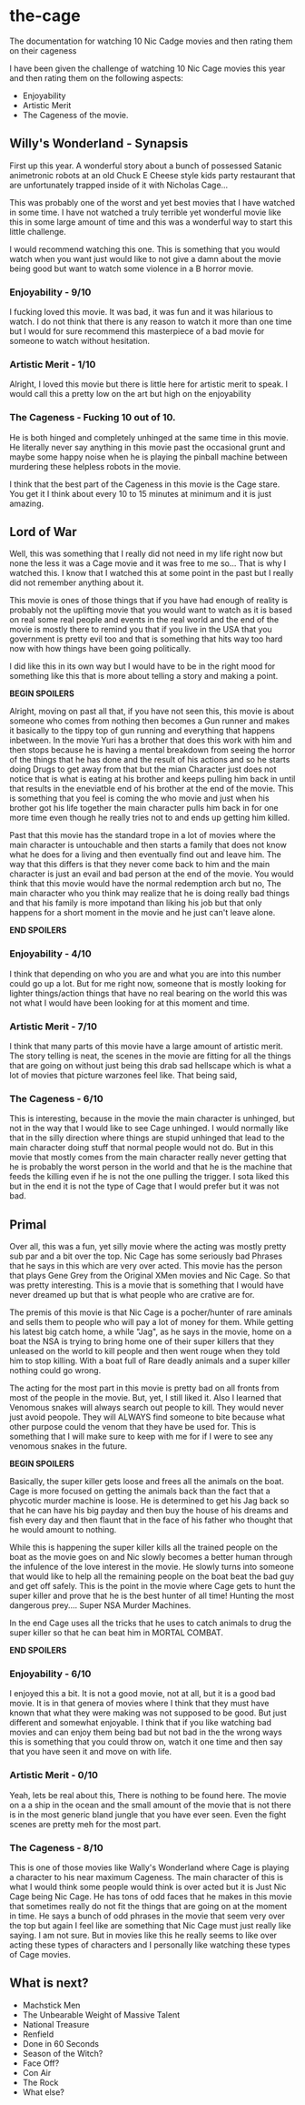 # the-cage
The documentation for watching 10 Nic Cadge movies and then rating them on their cageness

I have been given the challenge of watching 10 Nic Cage movies this year and then rating them on the following aspects:
* Enjoyability
* Artistic Merit
* The Cageness of the movie.

## Willy's Wonderland - Synapsis

First up this year. A wonderful story about a bunch of possessed Satanic animetronic robots at an old Chuck E Cheese style kids party restaurant that are unfortunately trapped inside of it with Nicholas Cage...

This was probably one of the worst and yet best movies that I have watched in some time. I have not watched a truly terrible yet wonderful movie like this in some large amount of time and this was a wonderful way to start this little challenge.

I would recommend watching this one. This is something that you would watch when you want just would like to not give a damn about the movie being good but want to watch some violence in a B horror movie.

### Enjoyability - 9/10
I fucking loved this movie. It was bad, it was fun and it was hilarious to watch. I do not think that there is any reason to watch it more than one time but I would for sure recommend this masterpiece of a bad movie for someone to watch without hesitation.

### Artistic Merit - 1/10
Alright, I loved this movie but there is little here for artistic merit to speak. I would call this a pretty low on the art but high on the enjoyability

### The Cageness - Fucking 10 out of 10.
He is both hinged and completely unhinged at the same time in this movie. He literally never say anything in this movie past the occasional grunt and maybe some happy noise when he is playing the pinball machine between murdering these helpless robots in the movie. 

I think that the best part of the Cageness in this movie is the Cage stare. You get it I think about every 10 to 15 minutes at minimum and it is just amazing.

## Lord of War

Well, this was something that I really did not need in my life right now but none the less it was a Cage movie and it was free to me so... That is why I watched this. I know that I watched this at some point in the past but I really did not remember anything about it.

This movie is ones of those things that if you have had enough of reality is probably not the uplifting movie that you would want to watch as it is based on real some real people and events in the real world and the end of the movie is mostly there to remind you that if you live in the USA that you government is pretty evil too and that is something that hits way too hard now with how things have been going politically.

I did like this in its own way but I would have to be in the right mood for something like this that is more about telling a story and making a point. 

**BEGIN SPOILERS**

Alright, moving on past all that, if you have not seen this, this movie is about someone who comes from nothing then becomes a Gun runner and makes it basically to the tippy top of gun running and everything that happens inbetween. In the movie Yuri has a brother that does this work with him and then stops because he is having a mental breakdown from seeing the horror of the things that he has done and the result of his actions and so he starts doing Drugs to get away from that but the mian Character just does not notice that is what is eating at his brother and keeps pulling him back in until that results in the eneviatble end of his brother at the end of the movie. This is something that you feel is coming the who movie and just when his brother got his life together the main character pulls him back in for one more time even though he really tries not to and ends up getting him killed.

Past that this movie has the standard trope in a lot of movies where the main character is untouchable and then starts a family that does not know what he does for a living and then eventually find out and leave him. The way that this differs is that they never come back to him and the main character is just an evail and bad person at the end of the movie. You would think that this movie would have the normal redemption arch but no, The main character who you think may realize that he is doing really bad things and that his family is more impotand than liking his job but that only happens for a short moment in the movie and he just can't leave alone.

**END SPOILERS**

### Enjoyability - 4/10

I think that depending on who you are and what you are into this number could go up a lot. But for me right now, someone that is mostly looking for lighter things/action things that have no real bearing on the world this was not what I would have been looking for at this moment and time. 

### Artistic Merit - 7/10

I think that many parts of this movie have a large amount of artistic merit. The story telling is neat, the scenes in the movie are fitting for all the things that are going on without just being this drab sad hellscape which is what a lot of movies that picture warzones feel like. That being said, 

### The Cageness - 6/10

This is interesting, because in the movie the main character is unhinged, but not in the way that I would like to see Cage unhinged. I would normally like that in the silly direction where things are stupid unhinged that lead to the main character doing stuff that normal people would not do. But in this movie that mostly comes from the main character really never getting that he is probably the worst person in the world and that he is the machine that feeds the killing even if he is not the one pulling the trigger. I sota liked this but in the end it is not the type of Cage that I would prefer but it was not bad.

## Primal
Over all, this was a fun, yet silly movie where the acting was mostly pretty sub par and a bit over the top. Nic Cage has some seriously bad Phrases that he says in this which are very over acted. This movie has the person that plays Gene Grey from the Original XMen movies and Nic Cage. So that was pretty interesting. This is a movie that is something that I would have never dreamed up but that is what people who are crative are for. 

The premis of this movie is that Nic Cage is a pocher/hunter of rare aminals and sells them to people who will pay a lot of money for them. While getting his latest big catch home, a while "Jag", as he says in the movie, home on a boat the NSA is trying to bring home one of their super killers that they unleased on the world to kill people and then went rouge when they told him to stop killing. With a boat full of Rare deadly animals and a super killer nothing could go wrong.

The acting for the most part in this movie is pretty bad on all fronts from most of the people in the movie. But, yet, I still liked it. Also I learned that Venomous snakes will always search out people to kill. They would never just avoid peopole. They will ALWAYS find someone to bite because what other purpose could the venom that they have be used for. This is something that I will make sure to keep with me for if I were to see any venomous snakes in the future.

**BEGIN SPOILERS**

Basically, the super killer gets loose and frees all the animals on the boat. Cage is more focused on getting the animals back than the fact that a phycotic murder machine is loose. He is determined to get his Jag back so that he can have his big payday and then buy the house of his dreams and fish every day and then flaunt that in the face of his father who thought that he would amount to nothing. 

While this is happening the super killer kills all the trained people on the boat as the movie goes on and Nic slowly becomes a better human through the infulence of the love interest in the movie. He slowly turns into someone that would like to help all the remaining people on the boat beat the bad guy and get off safely. This is the point in the movie where Cage gets to hunt the super killer and prove that he is the best hunter of all time! Hunting the most dangerous prey.... Super NSA Murder Machines.

In the end Cage uses all the tricks that he uses to catch animals to drug the super killer so that he can beat him in MORTAL COMBAT.

**END SPOILERS**

### Enjoyability - 6/10
I enjoyed this a bit. It is not a good movie, not at all, but it is a good bad movie. It is in that genera of movies where I think that they must have known that what they were making was not supposed to be good. But just different and somewhat enjoyable. I think that if you like watching bad movies and can enjoy them being bad but not bad in the the wrong ways this is something that you could throw on, watch it one time and then say that you have seen it and move on with life.

### Artistic Merit - 0/10
Yeah, lets be real about this, There is nothing to be found here. The movie on a a ship in the ocean and the small amount of the movie that is not there is in the most generic bland jungle that you have ever seen. Even the fight scenes are pretty meh for the most part. 

### The Cageness - 8/10
This is one of those movies like Wally's Wonderland where Cage is playing a character to his near maximum Cageness. The main character of this is what I would think some people would think is over acted but it is Just Nic Cage being Nic Cage. He has tons of odd faces that he makes in this movie that sometimes really do not fit the things that are going on at the moment in time. He says a bunch of odd phrases in the movie that seem very over the top but again I feel like are something that Nic Cage must just really like saying. I am not sure. But in movies like this he really seems to like over acting these types of characters and I personally like watching these types of Cage movies.

## What is next?
* Machstick Men
* The Unbearable Weight of Massive Talent
* National Treasure
* Renfield
* Done in 60 Seconds
* Season of the Witch?
* Face Off?
* Con Air
* The Rock
* What else?
